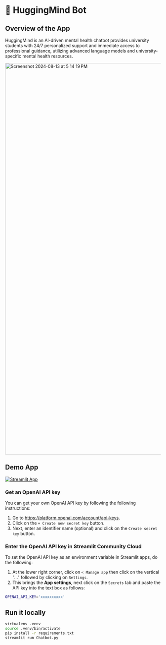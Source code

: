 # 🎈 HuggingMind Bot


## Overview of the App

HuggingMind is an AI-driven mental health chatbot provides university students with 24/7 personalized support and immediate access to professional guidance, utilizing advanced language models and university-specific mental health resources.

<img width="1263" alt="Screenshot 2024-08-13 at 5 14 19 PM" src="https://github.com/user-attachments/assets/fd62194b-ff80-4bd6-b9e5-edc96935acd9">



## Demo App

[![Streamlit App](https://static.streamlit.io/badges/streamlit_badge_black_white.svg)](https://huggingmind.streamlit.app/)

### Get an OpenAI API key

You can get your own OpenAI API key by following the following instructions:

1. Go to https://platform.openai.com/account/api-keys.
2. Click on the `+ Create new secret key` button.
3. Next, enter an identifier name (optional) and click on the `Create secret key` button.

### Enter the OpenAI API key in Streamlit Community Cloud

To set the OpenAI API key as an environment variable in Streamlit apps, do the following:

1. At the lower right corner, click on `< Manage app` then click on the vertical "..." followed by clicking on `Settings`.
2. This brings the **App settings**, next click on the `Secrets` tab and paste the API key into the text box as follows:

```sh
OPENAI_API_KEY='xxxxxxxxxx'
```

## Run it locally

```sh
virtualenv .venv
source .venv/bin/activate
pip install -r requirements.txt
streamlit run Chatbot.py
```
